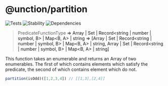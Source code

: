 # @unction/partition

![Tests][BADGE_TRAVIS]
![Stability][BADGE_STABILITY]
![Dependencies][BADGE_DEPENDENCY]

> PredicateFunctionType<A> => Array<A> | Set<A> | Record<string | number | symbol, B> | Map<B, A> | string => [Array<A> | Set<A> | Record<string | number | symbol, B> | Map<B, A> | string, Array<A> | Set<A> | Record<string | number | symbol, B> | Map<B, A> | string]

This function takes an enumerable and returns an Array of two enumerables. The first of which contains elements which satisfy the predicate, the second of which contains element which do not.

``` javascript
partition(isOdd)([1,2,3,4]) // [[1,3],[2,4]]
```

[BADGE_TRAVIS]: https://img.shields.io/travis/unctionjs/partition.svg?maxAge=2592000&style=flat-square
[BADGE_STABILITY]: https://img.shields.io/badge/stability-strong-green.svg?maxAge=2592000&style=flat-square
[BADGE_DEPENDENCY]: https://img.shields.io/david/unctionjs/partition.svg?maxAge=2592000&style=flat-square
